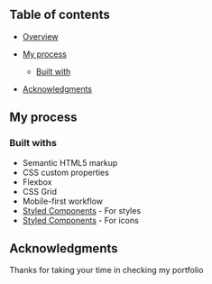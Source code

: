 ## Table of contents

- [Overview](#overview)

- [My process](#my-process)
  - [Built with](#built-with)
- [Acknowledgments](#acknowledgments)

## My process

### Built withs

- Semantic HTML5 markup
- CSS custom properties
- Flexbox
- CSS Grid
- Mobile-first workflow
- [Styled Components](https://styled-components.com/) - For styles
- [Styled Components](https://icons8.com/icons/) - For icons

## Acknowledgments

Thanks for taking your time in checking my portfolio
